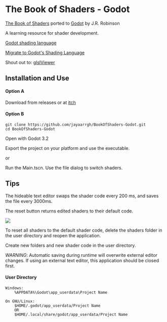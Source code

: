 # The Book of Shaders - Godot
[The Book of Shaders](https://thebookofshaders.com/) ported to [Godot](https://www.godotengine.org/) by J.R. Robinson

A learning resource for shader development.

[Godot shading language](https://docs.godotengine.org/en/latest/tutorials/shading/shading_reference/shading_language.html)

[Migrate to Godot's Shading Language](https://docs.godotengine.org/en/latest/tutorials/shading/migrating_to_godot_shader_language.html)

Shout out to: [glslViewer](https://github.com/patriciogonzalezvivo/glslViewer)

## Installation and Use
#### Option A
Download from releases or at [itch](https://jayaarrgh.itch.io/book-of-shaders-godot)

#### Option B
```
git clone https://github.com/jayaarrgh/BookOfShaders-Godot.git
cd BookOfShaders-Godot
```
Open with Godot 3.2

Export the project on your platform and use the executable.

or

Run the Main.tscn. Use the file dialog to switch shaders.

## Tips
The hideable text editor swaps the shader code every 200 ms, and saves the file every 3000ms.

The reset button returns edited shaders to their default code.

![](.gif/demo.gif)

To reset all shaders to the default shader code, delete the shaders folder in the user directory and reopen the application.

Create new folders and new shader code in the user directory.

*WARNING*: Automatic saving during runtime will overwrite external editor changes.
If using an external text editor, this application should be closed first.


#### User Directory

    Windows:
        %APPDATA%\Godot\app_userdata\Project Name

    On GNU/Linux: 
        $HOME/.godot/app_userdata/Project Name
        OR
        $HOME/.local/share/godot/app_userdata/Project Name

